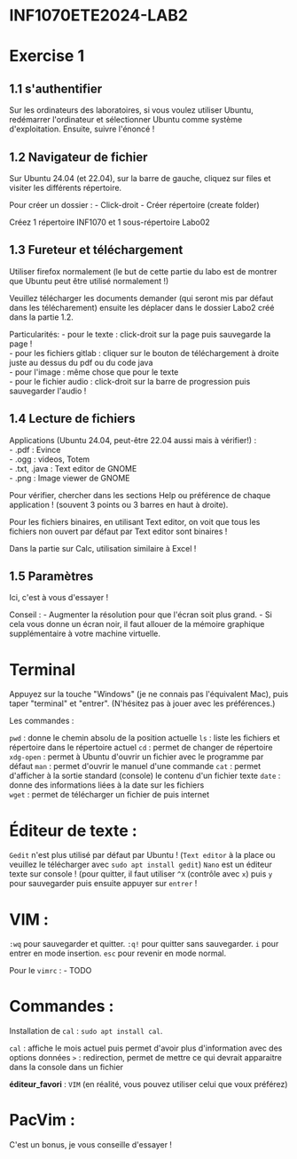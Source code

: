 # INF1070ETE2024-LAB2

# Exercise 1

## 1.1 s'authentifier

Sur les ordinateurs des laboratoires, si vous voulez utiliser Ubuntu, redémarrer l'ordinateur et sélectionner Ubuntu comme système d'exploitation. Ensuite, suivre l'énoncé !

## 1.2 Navigateur de fichier

Sur Ubuntu 24.04 (et 22.04), sur la barre de gauche, cliquez sur files et visiter les différents répertoire. 

Pour créer un dossier :
    - Click-droit
    - Créer répertoire (create folder)
    
Créez 1 répertoire INF1070 et 1 sous-répertoire Labo02

## 1.3 Fureteur et téléchargement

Utiliser firefox normalement (le but de cette partie du labo est de montrer que Ubuntu peut être utilisé normalement !)

Veuillez télécharger les documents demander (qui seront mis par défaut dans les télécharement) ensuite les déplacer dans le dossier Labo2 créé dans la partie 1.2. 

Particularités: 
    - pour le texte : click-droit sur la page puis sauvegarde la page !  
    - pour les fichiers gitlab : cliquer sur le bouton de téléchargement à droite juste au dessus du pdf ou du code java  
    - pour l'image : même chose que pour le texte  
    - pour le fichier audio : click-droit sur la barre de progression puis sauvegarder l'audio !  

## 1.4 Lecture de fichiers 

Applications (Ubuntu 24.04, peut-être 22.04 aussi mais à vérifier!) :   
    - .pdf : Evince  
    - .ogg : videos, Totem   
    - .txt, .java : Text editor de GNOME  
    - .png : Image viewer de GNOME   

Pour vérifier, chercher dans les sections Help ou préférence de chaque application ! (souvent 3 points ou 3 barres en haut à droite).

Pour les fichiers binaires, en utilisant Text editor, on voit que tous les fichiers non ouvert par défaut par Text editor sont binaires !

Dans la partie sur Calc, utilisation similaire à Excel ! 

## 1.5 Paramètres 

Ici, c'est à vous d'essayer ! 

Conseil :
    - Augmenter la résolution pour que l'écran soit plus grand. 
    - Si cela vous donne un écran noir, il faut allouer de la mémoire graphique supplémentaire à votre machine virtuelle. 

# Terminal 

Appuyez sur la touche "Windows" (je ne connais pas l'équivalent Mac), puis taper "terminal" et "entrer". (N'hésitez pas à jouer avec les préférences.)

Les commandes :

`pwd` : donne le chemin absolu de la position actuelle
`ls` : liste les fichiers et répertoire dans le répertoire actuel
`cd` : permet de changer de répertoire
`xdg-open` : permet à Ubuntu d'ouvrir un fichier avec le programme par défaut 
`man` : permet d'ouvrir le manuel d'une commande
`cat` : permet d'afficher à la sortie standard (console) le contenu d'un fichier texte
`date` : donne des informations liées à la date sur les fichiers  
`wget` : permet de télécharger un fichier de puis internet 

# Éditeur de texte : 

`Gedit` n'est plus utilisé par défaut par Ubuntu ! (`Text editor` à la place ou veuillez le télécharger avec `sudo apt install gedit`)
`Nano` est un éditeur texte sur console ! (pour quitter, il faut utiliser `^X` (contrôle avec `x`) puis `y` pour sauvegarder puis ensuite appuyer sur `entrer` !

# VIM : 

`:wq` pour sauvegarder et quitter. 
`:q!` pour quitter sans sauvegarder. 
`i` pour entrer en mode insertion. 
`esc` pour revenir en mode normal.

Pour le `vimrc` : 
    - TODO 

# Commandes : 

Installation de `cal` : `sudo apt install cal`. 

`cal` : affiche le mois actuel puis permet d'avoir plus d'information avec des options données 
`>` : redirection, permet de mettre ce qui devrait apparaitre dans la console dans un fichier 

__éditeur_favori__ : `VIM` (en réalité, vous pouvez utiliser celui que voux préférez)

# PacVim : 

C'est un bonus, je vous conseille d'essayer !
